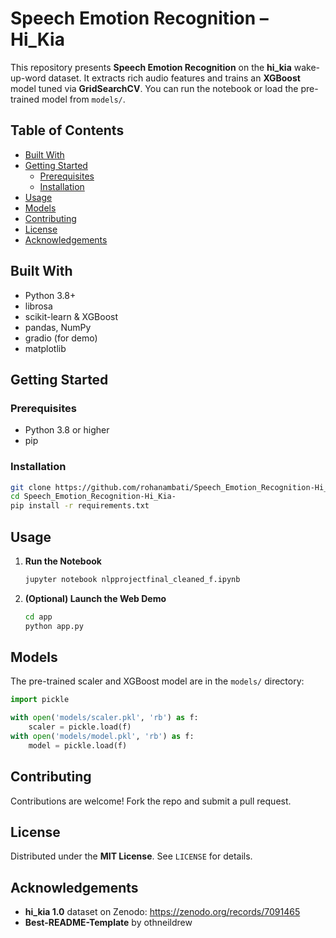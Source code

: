 # Speech Emotion Recognition – Hi_Kia

This repository presents **Speech Emotion Recognition** on the **hi_kia** wake-up-word dataset. It extracts rich audio features and trains an **XGBoost** model tuned via **GridSearchCV**. You can run the notebook or load the pre-trained model from `models/`.

## Table of Contents

- [Built With](#built-with)  
- [Getting Started](#getting-started)  
  - [Prerequisites](#prerequisites)  
  - [Installation](#installation)  
- [Usage](#usage)  
- [Models](#models)  
- [Contributing](#contributing)  
- [License](#license)  
- [Acknowledgements](#acknowledgements)  

## Built With

- Python 3.8+  
- librosa  
- scikit-learn & XGBoost  
- pandas, NumPy  
- gradio (for demo)  
- matplotlib  

## Getting Started

### Prerequisites

- Python 3.8 or higher  
- pip  

### Installation

~~~bash
git clone https://github.com/rohanambati/Speech_Emotion_Recognition-Hi_Kia-.git
cd Speech_Emotion_Recognition-Hi_Kia-
pip install -r requirements.txt
~~~

## Usage

1. **Run the Notebook**

   ~~~bash
   jupyter notebook nlpprojectfinal_cleaned_f.ipynb
   ~~~

2. **(Optional) Launch the Web Demo**

   ~~~bash
   cd app
   python app.py
   ~~~

## Models

The pre-trained scaler and XGBoost model are in the `models/` directory:

~~~python
import pickle

with open('models/scaler.pkl', 'rb') as f:
    scaler = pickle.load(f)
with open('models/model.pkl', 'rb') as f:
    model = pickle.load(f)
~~~

## Contributing

Contributions are welcome! Fork the repo and submit a pull request.

## License

Distributed under the **MIT License**. See `LICENSE` for details.

## Acknowledgements

- **hi_kia 1.0** dataset on Zenodo: https://zenodo.org/records/7091465  
- **Best-README-Template** by othneildrew  
